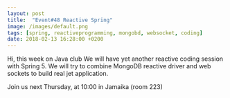 ```yaml
---
layout: post
title:  "Event#48 Reactive Spring"
image: /images/default.png
tags: [spring, reactiveprogramming, mongobd, websocket, coding]
date: 2018-02-13 16:28:00 +0200
---
```


Hi, this week on Java club
We will have yet another reactive coding session with Spring 5. We will try to combine MongoDB reactive driver and web sockets to build real jet application.

Join us next Thursday, at 10:00 in Jamaika (room 223)

